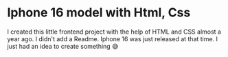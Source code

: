 # Iphone 16 model with Html, Css

I created this little frontend project with the help of HTML and CSS almost a year ago. I didn't add a Readme.
Iphone 16 was just released at that time. I just had an idea to create something 😅